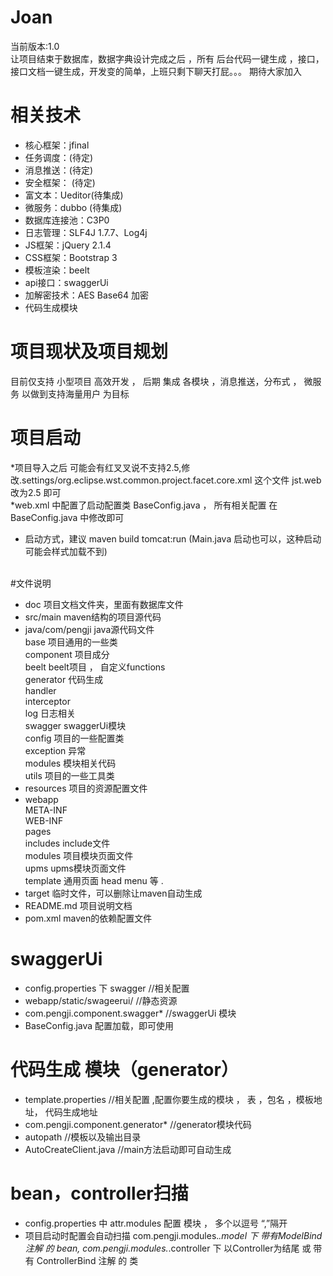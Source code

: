 # Joan 
当前版本:1.0<br/>
让项目结束于数据库，数据字典设计完成之后 ，所有 后台代码一键生成 ，接口，接口文档一键生成，开发变的简单，上班只剩下聊天打屁。。。 期待大家加入

# 相关技术
* 核心框架：jfinal
* 任务调度：(待定)
* 消息推送：(待定)
* 安全框架： (待定)
* 富文本：Ueditor(待集成)
* 微服务：dubbo (待集成)
* 数据库连接池：C3P0
* 日志管理：SLF4J 1.7.7、Log4j
* JS框架：jQuery 2.1.4
* CSS框架：Bootstrap 3
* 模板渲染：beelt
* api接口：swaggerUi
* 加解密技术：AES Base64 加密
* 代码生成模块

# 项目现状及项目规划
目前仅支持 小型项目 高效开发 ，
后期 集成 各模块 ，消息推送，分布式 ， 微服务 以做到支持海量用户 为目标

# 项目启动
*项目导入之后 可能会有红叉叉说不支持2.5,修改.settings/org.eclipse.wst.common.project.facet.core.xml 这个文件 jst.web 改为2.5 即可<br/>
*web.xml 中配置了启动配置类 BaseConfig.java ， 所有相关配置 在 BaseConfig.java 中修改即可<br/>
* 启动方式，建议 maven build   tomcat:run (Main.java 启动也可以，这种启动可能会样式加载不到)<br/><br/>

#文件说明 
* doc  项目文档文件夹，里面有数据库文件 <br/>
* src/main maven结构的项目源代码   <br/>
* java/com/pengji java源代码文件 <br/>
			base  项目通用的一些类 <br/>
			component 项目成分 <br/>
				beelt beelt项目 ， 自定义functions <br/>
				generator 代码生成 <br/>
				handler  <br/>
				interceptor  <br/>
				log  日志相关 <br/>
				swagger swaggerUi模块 <br/>
			config  项目的一些配置类 <br/>
			exception 异常 <br/>
			modules  模块相关代码 <br/>
			utils 	项目的一些工具类 <br/>
* resources 项目的资源配置文件 <br/>
* webapp<br/>
   	 META-INF <br/>
	 WEB-INF <br/>
	 	 pages <br/>
			includes include文件 <br/>
			modules  项目模块页面文件<br/>
				upms  upms模块页面文件<br/>
			template  通用页面 head menu 等 .<br/>
*   target  临时文件，可以删除让maven自动生成<br/>
* README.md 项目说明文档<br/>
* pom.xml maven的依赖配置文件<br/>

# swaggerUi
* config.properties 下 swagger //相关配置
* webapp/static/swageerui/  //静态资源
* com.pengji.component.swagger*   //swaggerUi 模块
* BaseConfig.java 配置加载，即可使用

# 代码生成 模块（generator）
* template.properties //相关配置 ,配置你要生成的模块 ， 表  ，包名 ，模板地址， 代码生成地址<br/>
* com.pengji.component.generator*  //generator模块代码<br/>
* autopath                         //模板以及输出目录<br/>
* AutoCreateClient.java      //main方法启动即可自动生成<br/>

# bean，controller扫描
* config.properties 中 attr.modules 配置 模块 ， 多个以逗号 “,”隔开 <br/>
* 项目启动时配置会自动扫描  com.pengji.modules.*.model 下  带有ModelBind 注解 的 bean, com.pengji.modules.*.controller 下 以Controller为结尾 或 带有 ControllerBind  注解 的 类



